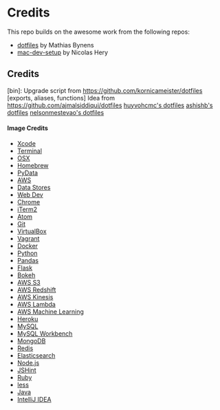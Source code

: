 Credits
============

This repo builds on the awesome work from the following repos:

* [dotfiles](https://github.com/mathiasbynens/dotfiles) by Mathias Bynens
* [mac-dev-setup](https://github.com/nicolashery/mac-dev-setup) by Nicolas Hery

## Credits
[bin]: Upgrade script from https://github.com/kornicameister/dotfiles
[exports, aliases, functions]  Idea from https://github.com/ajmalsiddiqui/dotfiles
[huyvohcmc's dotfiles](https://github.com/huyvohcmc/dotfiles)
[ashishb's dotfiles](https://github.com/ashishb/dotfiles)
[nelsonmestevao's dotfiles](https://github.com/nelsonmestevao/dotfiles)

#### Image Credits

* [Xcode](http://www.playfripp.com/wp-content/uploads/2012/12/xcode_command_line.jpg)
* [Terminal](http://cloudstudio.ethz.ch/comcom/img/terminal_icon.png)
* [OSX](http://icons.iconarchive.com/icons/osullivanluke/orb-os-x/512/OSX-icon.png)
* [Homebrew](http://blogs.alfresco.com/wp/developer/files/2012/12/homebrew.png)
* [PyData](http://pydata.org/static/base/includes/images/pydatalogo-generic.png)
* [AWS](http://aws.amazon.com)
* [Data Stores](http://inwallspeakers1.com/wp-content/uploads/2014/10/database-symbol-png.png)
* [Web Dev](http://html5beginners.com/wp-content/uploads/2014/09/js.png)
* [Chrome](https://upload.wikimedia.org/wikipedia/commons/thumb/e/e2/Google_Chrome_icon_(2011).svg/1024px-Google_Chrome_icon_(2011).svg.png)
* [iTerm2](https://upload.wikimedia.org/wikipedia/en/d/d7/ITerm2-icon.png)
* [Atom](https://raw.githubusercontent.com/zeke/atom-icon/master/old-icon/2.png)
* [Git](https://git-scm.com/images/logos/logomark-orange@2x.png)
* [VirtualBox](http://www.discoposse.com/wp-content/uploads/2013/07/virtualbox-logo.png)
* [Vagrant](https://hashicorp.com/images/blog/a-new-look-for-vagrant/logo_wide-fbb6c6e8.png)
* [Docker](https://msopentech.com/wp-content/uploads/dockericon.png)
* [Python](https://www.python.org/)
* [Pandas](http://pandas.pydata.org/)
* [Flask](http://flask.pocoo.org/static/logo/flask.png)
* [Bokeh](http://bokeh.pydata.org/en/latest/_static/bokeh-transparent.png)
* [AWS S3](http://aws.amazon.com)
* [AWS Redshift](http://aws.amazon.com)
* [AWS Kinesis](http://aws.amazon.com)
* [AWS Lambda](http://aws.amazon.com)
* [AWS Machine Learning](http://aws.amazon.com)
* [Heroku](https://www.heroku.com/)
* [MySQL](https://upload.wikimedia.org/wikipedia/en/thumb/6/62/MySQL.svg/1280px-MySQL.svg.png)
* [MySQL Workbench](http://www.orcsweb.com/wp-content/uploads/2013/05/mysqlWorkbench.png)
* [MongoDB](http://s3.amazonaws.com/info-mongodb-com/_com_assets/media/mongodb-logo-rgb.jpeg)
* [Redis](https://upload.wikimedia.org/wikipedia/en/thumb/6/6b/Redis_Logo.svg/467px-Redis_Logo.svg.png)
* [Elasticsearch](https://www.joyent.com/content/02-public-cloud/02-benchmarks/01-elasticsearch/header.png?v=1433286522)
* [Node.js](https://nodejs.org/images/logos/nodejs.png)
* [JSHint](http://dab1nmslvvntp.cloudfront.net/wp-content/uploads/2015/03/1425566554jshint-logo.png)
* [Ruby](http://www.unixstickers.com/image/cache/data/stickers/ruby/ruby.sh-600x600.png)
* [less](http://www.endertech.com/wp-content/uploads/2014/10/LESSLogo.jpeg)
* [Java](http://cdn.rawgit.com/chocolatey/chocolatey-coreteampackages/50fd97744110dcbce1acde889c0870599c9d5584/icons/java.svg)
* [IntelliJ IDEA](http://www.jetbrains.com/img/logos/intellijIdea.png)
